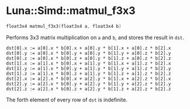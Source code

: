 # Luna::Simd::matmul_f3x3

```c++
float3x4 matmul_f3x3(float3x4 a, float3x4 b)
```

Performs 3x3 matrix multiplication on `a` and `b`, and stores the result in `dst`. 


```
dst[0].x := a[0].x * b[0].x + a[0].y * b[1].x + a[0].z * b[2].x
dst[0].y := a[0].x * b[0].y + a[0].y * b[1].y + a[0].z * b[2].y
dst[0].z := a[0].x * b[0].z + a[0].y * b[1].z + a[0].z * b[2].z
dst[1].x := a[1].x * b[0].x + a[1].y * b[1].x + a[1].z * b[2].x
dst[1].y := a[1].x * b[0].y + a[1].y * b[1].y + a[1].z * b[2].y
dst[1].z := a[1].x * b[0].z + a[1].y * b[1].z + a[1].z * b[2].z
dst[2].x := a[2].x * b[0].x + a[2].y * b[1].x + a[2].z * b[2].x
dst[2].y := a[2].x * b[0].y + a[2].y * b[1].y + a[2].z * b[2].y
dst[2].z := a[2].x * b[0].z + a[2].y * b[1].z + a[2].z * b[2].z
```
 The forth element of every row of `dst` is indefinite. 


